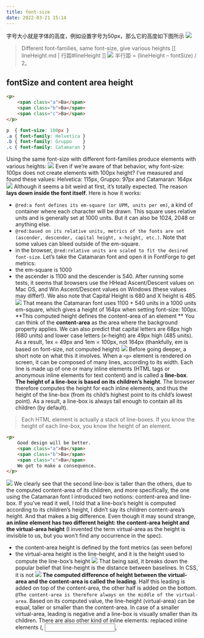 ```yaml
---
title: font-size
date: 2022-03-21 15:14
---
```

字号大小就是字体的高度，例如设置字号为50px，那么它的高度如下图所示
![](./_image/2022-03-21/2022-03-21-18-55-03@2x.jpg)
>Different font-families, same font-size, give various heights
[[ lineHeight.md | 行距#lineHeight ]] 
![](./_image/2022-03-21/2022-03-21-19-41-27@2x.jpg)
半行距 = (lineHeight – fontSize) / 2。
## fontSize and content area height
```HTML
<p>
    <span class="a">Ba</span>
    <span class="b">Ba</span>
    <span class="c">Ba</span>
</p>
```
```CSS
p  { font-size: 100px }
.a { font-family: Helvetica }
.b { font-family: Gruppo    }
.c { font-family: Catamaran }
```
Using the same font-size with different font-families produce elements with various heights:
![](./_image/2022-03-21/2022-03-21-21-08-17@2x.jpg)
Even if we’re aware of that behavior, why font-size: 100px does not create elements with 100px height? I’ve measured and found these values: Helvetica: 115px, Gruppo: 97px and Catamaran: 164px
![](./_image/2022-03-21/2022-03-21-21-08-49@2x.jpg)
Although it seems a bit weird at first, it’s totally expected. The reason **lays down inside the font itself**. Here is how it works:
- `@red:a font defines its em-square (or UPM, units per em)`, a kind of container where each character will be drawn. This square uses relative units and is generally set at 1000 units. But it can also be 1024, 2048 or anything else.
- `@red:based on its relative units, metrics of the fonts are set (ascender, descender, capital height, x-height, etc.)`. Note that some values can bleed outside of the em-square.
- in the browser, `@red:relative units are scaled to fit the desired font-size`.
Let’s take the Catamaran font and open it in FontForge to get metrics:
- the em-square is 1000
- the ascender is 1100 and the descender is 540. After running some tests, it seems that browsers use the HHead Ascent/Descent values on Mac OS, and Win Ascent/Descent values on Windows (these values may differ!). We also note that Capital Height is 680 and X height is 485.
![](./_image/2022-03-21/2022-03-21-21-20-40@2x.jpg)
That means the Catamaran font uses 1100 + 540 units in a 1000 units em-square, which gives a height of 164px when setting font-size: 100px. **This computed height defines the content-area of an element **
You can think of the **content-area** as the area where the background property applies.
We can also predict that capital letters are 68px high (680 units) and lower case letters (x-height) are 49px high (485 units). As a result, 1ex = 49px and 1em = 100px, not 164px (thankfully, em is based on font-size, not computed height)
![](./_image/2022-03-21/2022-03-21-21-22-37@2x.jpg)
Before going deeper, a short note on what this it involves. When a `<p>` element is rendered on screen, it can be composed of many lines, according to its width. Each line is made up of one or many inline elements (HTML tags or anonymous inline elements for text content) and is called a **line-box**. **The height of a line-box is based on its children’s height**. The browser therefore computes the height for each inline elements, and thus the height of the line-box (from its child’s highest point to its child’s lowest point). As a result, a line-box is always tall enough to contain all its children (by default).
>  Each HTML element is actually a stack of line-boxes. If you know the height of each line-box, you know the height of an element.

```html
<p>
    Good design will be better.
    <span class="a">Ba</span>
    <span class="b">Ba</span>
    <span class="c">Ba</span>
    We get to make a consequence.
</p>
```
![](./_image/2022-03-21/2022-03-21-21-31-48@2x.jpg)
We clearly see that the second line-box is taller than the others, due to the computed content-area of its children, and more specifically, the one using the Catamaran font
 I introduced two notions: content-area and line-box. If you’ve read it well, I told that a line-box’s height is computed according to its children’s height, I didn’t say its children content-area’s height. And that makes a big difference.
Even though it may sound strange, **an inline element has two different height: the content-area height and the virtual-area height** (I invented the term virtual-area as the height is invisible to us, but you won’t find any occurrence in the spec).
- the content-area height is defined by the font metrics (as seen before)
- the virtual-area height is the line-height, and it is the height used to compute the line-box’s height
![](./_image/2022-03-21/2022-03-21-21-45-42@2x.jpg)
That being said, it breaks down the popular belief that line-height is the distance between baselines. In CSS, it is not 
![](./_image/2022-03-21/2022-03-21-21-47-09@2x.jpg)
**The computed difference of height between the virtual-area and the content-area is called the leading**. Half this leading is added on top of the content-area, the other half is added on the bottom. `@The content-area is therefore always on the middle of the virtual-area`.
Based on its computed value, the line-height (virtual-area) can be equal, taller or smaller than the content-area. In case of a smaller virtual-area, leading is negative and a line-box is visually smaller than its children.
There are also other kind of inline elements:
replaced inline elements (<img>, <input>, <svg>, etc.)
inline-block and all inline-* elements
inline elements that participate in a specific formatting context (eg. in a flexbox element, all flex items are blocksified)

